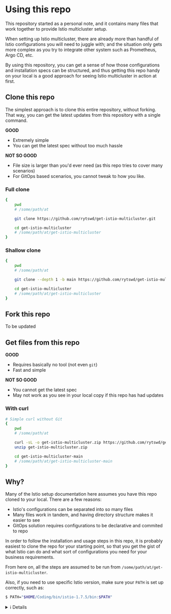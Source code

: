 # Using this repo

This repository started as a personal note, and it contains many files that work together to provide Istio multicluster setup.

When setting up Istio multicluster, there are already more than handful of Istio configurations you will need to juggle with; and the situation only gets more complex as you try to integrate other system such as Prometheus, Argo CD, etc.

By using this repository, you can get a sense of how those configurations and installation specs can be structured, and thus getting this repo handy on your local is a good approach for seeing Istio multicluster in action at first.

## Clone this repo

The simplest approach is to clone this entire repository, without forking. That way, you can get the latest updates from this repository with a single command.

**GOOD**

- Extremely simple
- You can get the latest spec without too much hassle

**NOT SO GOOD**

- File size is larger than you'd ever need (as this repo tries to cover many scenarios)
- For GitOps based scenarios, you cannot tweak to how you like.

### Full clone

<!-- == export: full-clone-command / begin == -->

```bash
{
    pwd
    # /some/path/at

    git clone https://github.com/rytswd/get-istio-multicluster.git

    cd get-istio-multicluster
    # /some/path/at/get-istio-multicluster
}
```

<!-- == export: full-clone-command / end == -->

### Shallow clone

```bash
{
    pwd
    # /some/path/at

    git clone --depth 1 -b main https://github.com/rytswd/get-istio-multicluster.git

    cd get-istio-multicluster
    # /some/path/at/get-istio-multicluster
}
```

## Fork this repo

To be updated

## Get files from this repo

**GOOD**

- Requires basically no tool (not even `git`)
- Fast and simple

**NOT SO GOOD**

- You cannot get the latest spec
- May not work as you see in your local copy if this repo has had updates

### With curl

```bash
# Simple curl without Git
{
    pwd
    # /some/path/at

    curl -sL -o get-istio-multicluster.zip https://github.com/rytswd/get-istio-multicluster/archive/main.zip
    unzip get-istio-multicluster.zip

    cd get-istio-multicluster-main
    # /some/path/at/get-istio-multicluster-main
}
```

## Why?

Many of the Istio setup documentation here assumes you have this repo cloned to your local. There are a few reasons:

- Istio's configurations can be separated into so many files
- Many files work in tandem, and having directory structure makes it easier to see
- GitOps solution requires configurations to be declarative and commited to repo

In order to follow the installation and usage steps in this repo, it is probably easiest to clone the repo for your starting point, so that you get the gist of what Istio can do and what sort of configurations you need for your business requirements.

From here on, all the steps are assumed to be run from `/some/path/at/get-istio-multicluster`.

Also, if you need to use specific Istio version, make sure your `PATH` is set up correctly, such as:

```bash
$ PATH="$HOME/Coding/bin/istio-1.7.5/bin:$PATH"
```

<details>
<summary>ℹ️ Details</summary>

This repository is mostly configuration files. Having the set of files all in directory structure makes it easier to see how multiple configurations work together.

Git repository is not necessarily a must-have. Although the clean-up step uses Git features, you could use either of the following commands for even simpler use cases:

```bash
# Shallow Git clone
git clone --depth 1 -b main https://github.com/rytswd/get-istio-multicluster.git
```

```bash
# Simple curl without Git
{
    curl -sL -o get-istio-multicluster.zip https://github.com/rytswd/get-istio-multicluster/archive/main.zip
    unzip get-istio-multicluster.zip
    cd get-istio-multicluster-main
}
```

</details>
